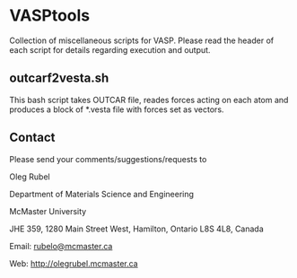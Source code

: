 # VASPtools
Collection of miscellaneous scripts for VASP. Please read the header of each script for details regarding execution and output.

## outcarf2vesta.sh
This bash script takes OUTCAR file, reades forces acting on each atom and produces a block of *.vesta file with forces set as vectors.

## Contact
Please send your comments/suggestions/requests to


Oleg Rubel

Department of Materials Science and Engineering

McMaster University

JHE 359, 1280 Main Street West, Hamilton, Ontario L8S 4L8, Canada

Email: rubelo@mcmaster.ca

Web: http://olegrubel.mcmaster.ca
